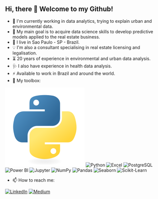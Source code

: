 ## Hi, there 👋 Welcome to my Github!

- 🌱 I'm currently working in data analytics, trying to explain urban and environmental data.
- 🎯 My main goal is to acquire data science skills to develop predictive models applied to the real estate business.
- 📍 I live in Sao Paulo - SP - Brazil.
- 💡 I'm also a consultant specialising in real estate licensing and legalisation.
- ⏳ 20 years of experience in environmental and urban data analysis.
- 🩺 I also have experience in health data analysis.
- ⚡ Available to work in Brazil and around the world.
- 🧰 My toolbox:

![Python](https://raw.githubusercontent.com/devicons/devicon/master/icons/python/python-original.svg)
![Python](https://img.shields.io/badge/Python-3776AB?style=for-the-badge&logo=python&logoColor=white) ![Excel](https://img.shields.io/badge/Microsoft_Excel-217346?style=for-the-badge&logo=microsoft-excel&logoColor=white) ![PostgreSQL](https://img.shields.io/badge/PostgreSQL-336791?style=for-the-badge&logo=postgresql&logoColor=white) ![Power BI](https://img.shields.io/badge/Power_BI-F2C811?style=for-the-badge&logo=power-bi&logoColor=black) ![Jupyter](https://img.shields.io/badge/Jupyter-F37626?style=for-the-badge&logo=jupyter&logoColor=white)
 ![NumPy](https://img.shields.io/badge/NumPy-013243?style=for-the-badge&logo=numpy&logoColor=white)
 ![Pandas](https://img.shields.io/badge/Pandas-150458?style=for-the-badge&logo=pandas&logoColor=white) ![Seaborn](https://img.shields.io/badge/Seaborn-009688?style=for-the-badge&logo=seaborn&logoColor=white) ![Scikit-Learn](https://img.shields.io/badge/Scikit--Learn-F7931E?style=for-the-badge&logo=scikit-learn&logoColor=white)


 - 📫 How to reach me:

[![LinkedIn](https://img.shields.io/badge/LinkedIn-0077B5?style=for-the-badge&logo=linkedin&logoColor=white)](https://www.linkedin.com/in/marcelfraga)
[![Medium](https://img.shields.io/badge/Medium-12100E?style=for-the-badge&logo=medium&logoColor=white)](https://medium.com/@marcelfraga)



 
<!--
**arqmarcel/arqmarcel** is a ✨ _special_ ✨ repository because its `README.md` (this file) appears on your GitHub profile.

Here are some ideas to get you started:

- 🔭 I’m currently working on ...
- 🌱 I’m currently learning about Data Analytics, trying to explain urban and environmental data
- 👯 I’m looking to collaborate on ...
- 🤔 I’m looking for help with ...
- 💬 Ask me about ...
- 📫 How to reach me: ...
- 😄 Pronouns: ...
- ⚡ Fun fact: ...
-->
